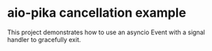 # aio-pika cancellation example

This project demonstrates how to use an asyncio Event with a
signal handler to gracefully exit.
